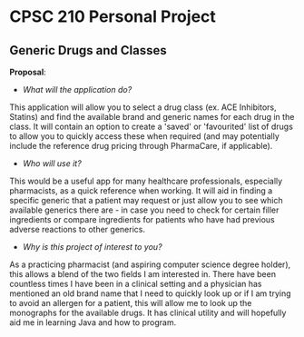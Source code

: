 # CPSC 210 Personal Project

## Generic Drugs and Classes

**Proposal**:
- *What will the application do?*

This application will allow you to select a drug class (ex. ACE Inhibitors, Statins) and find the available brand
and generic names for each drug in the class. It will contain an option to create a 'saved' or 'favourited' list of 
drugs to allow you to quickly access these when required (and may 
potentially include the reference drug pricing through PharmaCare,
if applicable).

- *Who will use it?*

This would be a useful app for many healthcare professionals,
especially pharmacists, as a quick reference when working.
It will aid in finding a specific generic that a patient
may request or just allow you to see which available generics there
are - in case you need to check for certain filler ingredients or
compare ingredients for patients who have had previous adverse reactions to other generics.

- *Why is this project of interest to you?*
 
As a practicing pharmacist (and aspiring computer science
degree holder), this allows a blend of the two fields I am
interested in. There have been countless times I have
been in a clinical setting and a physician has
mentioned an old brand name that I need to quickly look
up or if I am trying to avoid an allergen for a patient,
this will allow me to look up the monographs for the
available drugs. It has clinical utility and will hopefully
aid me in learning Java and how to program.